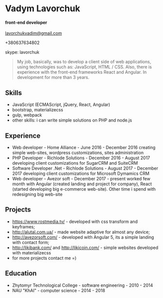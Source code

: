 # Vadym Lavorchuk
#### front-end developer
lavorchukvadim@gmail.com

+380637634802

skype: lavorchuk

>My job, basically, was to develop a client side of web applications, using technologies such as: JavaScript, HTML / CSS. Also, there is experience with the front-end frameworks React and Angular. In development for more than 3 years.

## Skills
 - JavaScript (ECMAScript, jQuery, React, Angular)
 - bootstrap, materializecss
 - gulp, webpack
 - other skills: i can write simple solutions on PHP and node.js

## Experience

 - Web developer - Home Alliance - June 2016 - December 2016
 creating simple web-sites, wordpress customizations, sites administration
 - PHP Developer - Richlode Solutions - December 2016 - August 2017
 developing client customizations for SugarCRM and SuiteCRM
 - Software Developer .Net - Richlode Solutions - August 2017 - December 2017
 developing client customizations for Microsoft Dymamics CRM
 - Web developer - Avezor soft - December 2017 - present
 worked few month with Angular (created landing and project for company), React (started developing big e-commerce web-site). Other time i spend with redesigning big web-site

## Projects 
 - https://www.rostmedia.tv/ - developed with css transform and keyframes;
 - http://alutal.com.ua/ - made website adaptive for almost any device;
 - http://avezorsoft.com/ - developed with Angular 5, its a simple landing with contact form;
 - http://likibank.com/ and http://likicoin.com/ - simple websites developed with materializecss
 - for more projects contact me =)

## Education
- Zhytomyr Technological College - software engineering - 2010 - 2014
- NAU "KhAI" - computer science - 2014 - 2018
